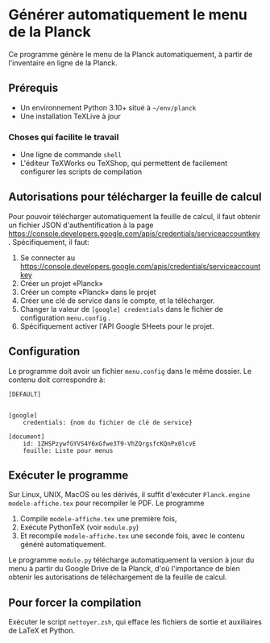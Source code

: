 # Générer automatiquement le menu de la Planck

Ce programme génère le menu de la Planck automatiquement, à partir de l'inventaire en ligne de la Planck.

## Prérequis
- Un environnement Python 3.10+ situé à `~/env/planck`
- Une installation TeXLive à jour

### Choses qui facilite le travail
- Une ligne de commande `shell`
- L'éditeur TeXWorks ou TeXShop, qui permettent de facilement configurer les scripts de compilation

## Autorisations pour télécharger la feuille de calcul
Pour pouvoir télécharger automatiquement la feuille de calcul, il faut obtenir un fichier JSON d'authentification à la page https://console.developers.google.com/apis/credentials/serviceaccountkey . Spécifiquement, il faut:

1. Se connecter au https://console.developers.google.com/apis/credentials/serviceaccountkey
2. Créer un projet «Planck»
3. Créer un compte «Planck» dans le projet
4. Créer une clé de service dans le compte, et la télécharger.
5. Changer la valeur de `[google] credentials` dans le fichier de configuration `menu.config` .
6. Spécifiquement activer l'API Google SHeets pour le projet.

## Configuration
Le programme doit avoir un fichier `menu.config` dans le même dossier. Le contenu doit correspondre à:

```
[DEFAULT]


[google]
    credentials: {nom du fichier de clé de service}

[document]
    id: 1ZHSPzywfGYVS4Y6xGfwe3T9-VhZQrgsfcKQnPx0lcvE
    feuille: Liste pour menus

```

## Exécuter le programme
Sur Linux, UNIX, MacOS ou les dérivés, il suffit d'exécuter `Planck.engine modele-affiche.tex` pour recompiler le PDF. Le programme

1. Compile `modele-affiche.tex` une première fois,
2. Exécute PythonTeX (voir `module.py`)
3. Et recompile `modele-affiche.tex` une seconde fois, avec le contenu généré automatiquement.

Le programme `module.py` télécharge automatiquement la version à jour du menu à partir du Google Drive de la Planck, d'où l'importance de bien obtenir les autorisations de téléchargement de la feuille de calcul.

## Pour forcer la compilation
Exécuter le script `nettoyer.zsh`, qui efface les fichiers de sortie et auxiliaires de LaTeX et Python.
